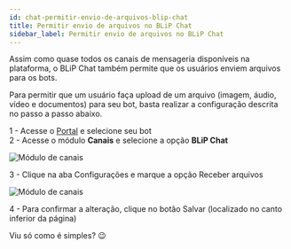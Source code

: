 ```yaml
---
id: chat-permitir-envio-de-arquivos-blip-chat
title: Permitir envio de arquivos no BLiP Chat
sidebar_label: Permitir envio de arquivos no BLiP Chat
---
```


Assim como quase todos os canais de mensageria disponíveis na plataforma, o BLiP Chat também permite que os usuários enviem arquivos para os bots.

Para permitir que um usuário faça upload de um arquivo (imagem, áudio, vídeo e documentos) para seu bot, basta realizar a configuração descrita no passo a passo abaixo.

1 - Acesse o [Portal](https://portal.blip.ai/#/) e selecione seu bot  
2 - Acesse o módulo **Canais** e selecione a opção **BLiP Chat**

![Módulo de canais](/img/channels/blip-chat/chat-permitir-envio-de-arquivos-blip-chat-1.png)<br>

3 - Clique na aba Configurações e marque a opção Receber arquivos

![Módulo de canais](/img/channels/blip-chat/chat-permitir-envio-de-arquivos-blip-chat-2.png)<br>

4 - Para confirmar a alteração, clique no botão Salvar (localizado no canto inferior da página)

Viu só como é simples? 😉
